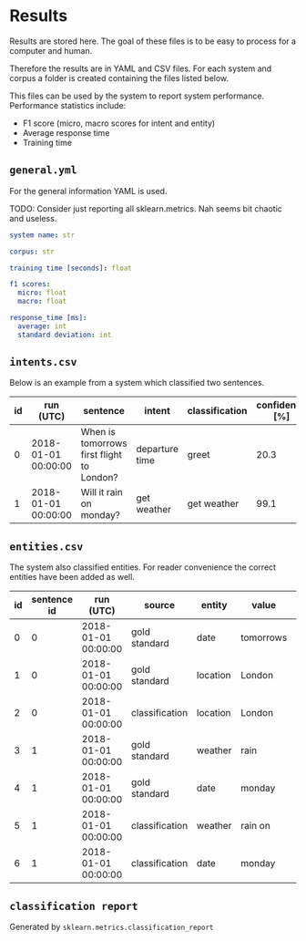 # Results 

Results are stored here. The goal of these files is to be easy to process for a computer 
and human. 


Therefore the results are in YAML and CSV files. For each system and corpus a folder
is created containing the files listed below.

This files can be used by the system to report system performance. Performance statistics include:
- F1 score (micro, macro scores for intent and entity)
- Average response time
- Training time

## `general.yml`
For the general information YAML is used. 

TODO: Consider just reporting all sklearn.metrics. Nah seems bit chaotic and useless.

```yaml
system name: str

corpus: str

training time [seconds]: float

f1 scores:
  micro: float
  macro: float

response_time [ms]:
  average: int
  standard deviation: int
```

## `intents.csv`
Below is an example from a system which classified two sentences. 

| id | run (UTC) | sentence | intent | classification | confidence [%] | time [ms] |
| --- | --- | --- | --- | --- | --- | --- |
| 0 | 2018-01-01 00:00:00 | When is tomorrows first flight to London? | departure time | greet | 20.3 | 50 | 0 |
| 1 | 2018-01-01 00:00:00 | Will it rain on monday? | get weather | get weather | 99.1 | 40 | 0 |

## `entities.csv`
The system also classified entities. For reader convenience the correct entities have been added as well.

| id | sentence id | run (UTC) | source | entity | value | start | stop | confidence [%]
| --- | --- | --- | --- | --- | --- | --- | --- | --- |
| 0 | 0 | 2018-01-01 00:00:00 | gold standard | date | tomorrows | 8 | 17 | 
| 1 | 0 | 2018-01-01 00:00:00 | gold standard | location | London | 36 | 43 | 
| 2 | 0 | 2018-01-01 00:00:00 | classification | location | London | 36 | 43 | 83.3
| 3 | 1 | 2018-01-01 00:00:00 | gold standard | weather | rain | 8 | 13 | 
| 4 | 1 | 2018-01-01 00:00:00 | gold standard | date | monday | 18 | 25 |
| 5 | 1 | 2018-01-01 00:00:00 | classification | weather | rain on | 8 | 16 | 62.8
| 6 | 1 | 2018-01-01 00:00:00 | classification | date | monday | 18 | 25 |

## `classification report`
Generated by `sklearn.metrics.classification_report`